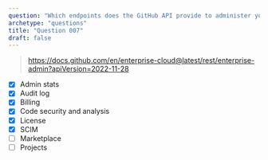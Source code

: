 ```yaml
---
question: "Which endpoints does the GitHub API provide to administer your enterprise?"
archetype: "questions"
title: "Question 007"
draft: false
---
```


> https://docs.github.com/en/enterprise-cloud@latest/rest/enterprise-admin?apiVersion=2022-11-28
- [x] Admin stats
- [x] Audit log
- [x] Billing
- [x] Code security and analysis
- [x] License
- [x] SCIM
- [ ] Marketplace
- [ ] Projects
